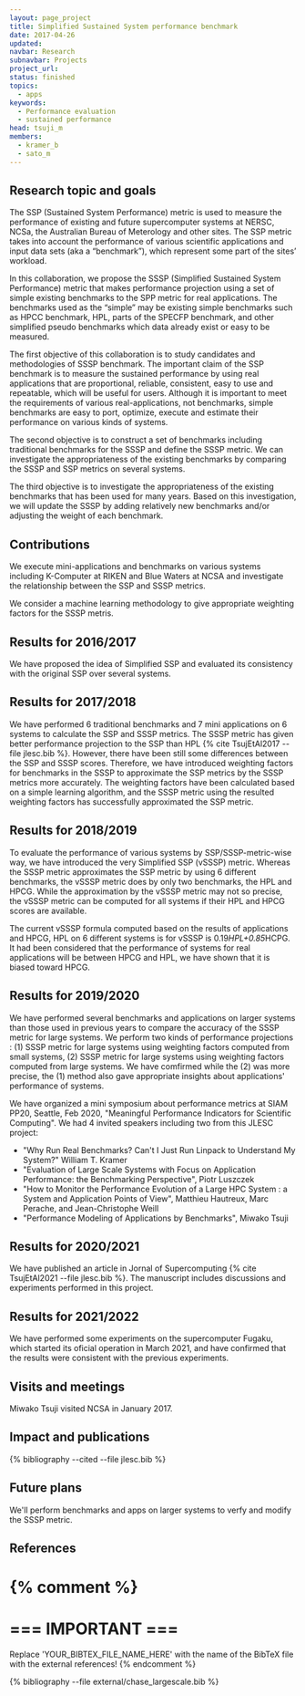 ```yaml
---
layout: page_project
title: Simplified Sustained System performance benchmark
date: 2017-04-26
updated:
navbar: Research
subnavbar: Projects
project_url:
status: finished
topics:
  - apps
keywords:
  - Performance evaluation
  - sustained performance
head: tsuji_m
members: 
  - kramer_b
  - sato_m
---
```


## Research topic and goals

The SSP (Sustained System Performance) metric is used to measure the performance of existing and future supercomputer systems at NERSC, NCSa, the Australian Bureau of Meterology and other sites. The SSP metric takes into account the performance of various scientific applications and input data sets (aka a “benchmark”), which represent some part of the sites’ workload. 

In this collaboration, we propose the SSSP (Simplified Sustained System Performance) metric that makes performance projection using a set of simple existing benchmarks to the SPP metric for real applications. The benchmarks used as the “simple” may be existing simple benchmarks such as HPCC benchmark, HPL, parts of the SPECFP benchmark, and other simplified pseudo benchmarks which data already exist or easy to be measured.

The first objective of this collaboration is to study candidates and methodologies of SSSP benchmark. The important claim of the SSP benchmark is to measure the sustained performance by using real applications that are proportional, reliable, consistent, easy to use and repeatable, which will be useful for users. Although it is important to meet the requirements of various real-applications, not benchmarks, simple benchmarks are easy to port, optimize, execute and estimate their performance on various kinds of systems. 

The second objective is to construct a set of benchmarks including traditional benchmarks for the SSSP and define the SSSP metric. We can investigate the appropriateness of the existing benchmarks by comparing the SSSP and SSP metrics on several systems.

The third objective is to investigate the appropriateness of the existing benchmarks that has been used for many years. Based on this investigation, we will update the SSSP by adding relatively new benchmarks and/or adjusting the weight of each benchmark.


## Contributions

We execute mini-applications and benchmarks on various systems including K-Computer at RIKEN and Blue Waters at NCSA and investigate the relationship between the SSP and SSSP metrics.

We consider a machine learning methodology to give appropriate weighting factors for the SSSP metris.

## Results for 2016/2017

We have proposed the idea of Simplified SSP and evaluated its consistency with the original SSP over several systems. 

## Results for 2017/2018

We have performed 6 traditional benchmarks and 7 mini applications on 6 systems to calculate the SSP and SSSP metrics. The SSSP metric has given better performance projection to the SSP than HPL {% cite TsujEtAl2017 --file jlesc.bib %}. However, there have been still some differences between the SSP and SSSP scores. Therefore, we have introduced weighting factors for benchmarks in the SSSP to approximate the SSP metrics by the SSSP metrics more accurately. The weighting factors have been calculated based on a simple learning algorithm, and the SSSP metric using the resulted weighting factors has successfully approximated the SSP metric.

## Results for 2018/2019

To evaluate the performance of various systems by SSP/SSSP-metric-wise way, we have introduced the very Simplified SSP (vSSSP) metric. Whereas the SSSP metric approximates the SSP metric by using 6 different benchmarks, the vSSSP metric does by only two benchmarks, the HPL and HPCG. While the approximation by the vSSSP metric may not so precise, the vSSSP metric can be computed for all systems if their HPL and HPCG scores are available.

The current vSSSP formula computed based on the results of applications and HPCG, HPL on 6 different systems is for vSSSP is 0.19*HPL+0.85*HCPG. It had been considered
 that the performance of systems for real applications will be between HPCG and HPL, we have shown that it is biased toward HPCG. 

## Results for 2019/2020

We have performed several benchmarks and applications on larger systems than those used in previous years to compare the accuracy of the SSSP metric for large systems. We perform two kinds of performance projections : (1) SSSP metric for large systems using weighting factors computed from small systems, (2) SSSP metric for large systems using weighting factors computed from large systems. We have comfirmed while the (2) was more precise, the (1) method also gave appropriate insights about applications' performance of systems. 

We have organized a mini symposium about performance metrics at SIAM PP20, Seattle, Feb 2020, "Meaningful  Performance Indicators for Scientific Computing". We had 4 invited speakers including two from this JLESC project:
 - "Why Run Real Benchmarks? Can't I Just Run Linpack to Understand My System?"  William T. Kramer 
 - "Evaluation of Large Scale Systems with Focus on Application Performance: the Benchmarking Perspective", Piotr Luszczek
 - "How to Monitor the Performance Evolution of a Large HPC System : a System and Application Points of View", Matthieu Hautreux, Marc Perache, and Jean-Christophe Weill
 - "Performance Modeling of Applications by Benchmarks", Miwako Tsuji

## Results for 2020/2021

We have published an article in Jornal of Supercomputing {% cite TsujEtAl2021 --file jlesc.bib %}. The manuscript includes discussions and experiments performed in this project. 

## Results for 2021/2022

We have performed some experiments on the supercomputer Fugaku, which started its oficial operation in March 2021, and have confirmed that the results were consistent with the previous experiments. 

## Visits and meetings

Miwako Tsuji visited NCSA in January 2017.

## Impact and publications

{% bibliography --cited --file jlesc.bib %}

<!--
{% comment %}
=============================
== CITING OWN PUBLICATIONS ==
=============================

You can list your own publications below in case you did not cite them in the text
(which you should do, though).
Use the Liquid citing syntax as explained in the wiki:
https://github.com/JLESC/jlesc.github.io/wiki/Markup-Language#cite-and-list-publications
Remember to use the `--file jlesc.bib` with the `cite` tag.

=====================================
== START HERE WITH YOUR ADDITIONAL REFERENCES ==
{% endcomment %}



{% comment %}
== NO MORE BELOW THIS ==
========================
{% endcomment %}
-->


## Future plans

We'll perform benchmarks and apps on larger systems to verfy and modify the SSSP metric. 

## References

{% comment %}
=================
=== IMPORTANT ===
=================

Replace 'YOUR_BIBTEX_FILE_NAME_HERE' with the name of the BibTeX file with the external references!
{% endcomment %}

{% bibliography --file external/chase_largescale.bib %}
